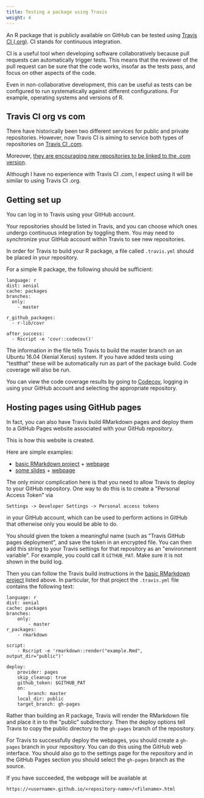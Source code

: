 ```yaml
---
title: Testing a package using Travis
weight: 4
---
```


An R package that is publicly available on GitHub can be tested using [Travis CI (.org)](https://travis-ci.org/). CI stands for continuous integration.

CI is a useful tool when developing software collaboratively because pull requests can automatically trigger tests. This means that the reviewer of the pull request can be sure that the code works, insofar as the tests pass, and focus on other aspects of the code.

Even in non-collaborative development, this can be useful as tests can be configured to run systematically against different configurations. For example, operating systems and versions of R.

## Travis CI org vs com

There have historically been two different services for public and private repositories. However, now Travis CI is aiming to service both types of repositories on [Travis CI .com](https://travis-ci.com/).

Moreover, [they are encouraging new repositories to be linked to the .com version](https://blog.travis-ci.com/2018-05-02-open-source-projects-on-travis-ci-com-with-github-apps).

Although I have no experience with Travis CI .com, I expect using it will be similar to using Travis CI .org.

## Getting set up

You can log in to Travis using your GitHub account.

Your repositories should be listed in Travis, and you can choose which ones undergo continuous integration by toggling them. You may need to synchronize your GitHub account within Travis to see new repositories.

In order for Travis to build your R package, a file called `.travis.yml` should be placed in your repository.

For a simple R package, the following should be sufficient:

```
language: r
dist: xenial
cache: packages
branches:
  only:
    - master

r_github_packages:
  - r-lib/covr

after_success:
  - Rscript -e 'covr::codecov()'
```

The information in the file tells Travis to build the master branch on an Ubuntu 16.04 (Xenial Xerus) system. If you have added tests using "testthat" these will be automatically run as part of the package build. Code coverage will also be run.

You can view the code coverage results by going to [Codecov](https://codecov.io), logging in using your GitHub account and selecting the appropriate repository.

## Hosting pages using GitHub pages

In fact, you can also have Travis build RMarkdown pages and deploy them to a GitHub Pages website associated with your GitHub repository.

This is how this website is created.

Here are simple examples:

- [basic RMarkdown project](https://github.com/awllee/rmarkdown-travis-demo) + [webpage](https://awllee.github.io/rmarkdown-travis-demo/example.html)
- [some slides](https://github.com/awllee/smc-tutorial) + [webpage](https://awllee.github.io/smc-tutorial/smc-tutorial.html)

The only minor complication here is that you need to allow Travis to deploy to your GitHub repository. One way to do this is to create a "Personal Access Token" via

`Settings -> Developer Settings -> Personal access tokens`

in your GitHub account, which can be used to perform actions in GitHub that otherwise only you would be able to do.

You should given the token a meaningful name (such as "Travis GitHub pages deployment", and save the token in an encrypted file. You can then add this string to your Travis settings for that repository as an "environment variable". For example, you could call it `GITHUB_PAT`. Make sure it is not shown in the build log.

Then you can follow the Travis build instructions in the [basic RMarkdown project](https://github.com/awllee/rmarkdown-travis-demo) listed above. In particular, for that project the `.travis.yml` file contains the following text:

```
language: r
dist: xenial
cache: packages
branches:
    only:
        - master
r_packages:
    - rmarkdown

script:
    - Rscript -e 'rmarkdown::render("example.Rmd", output_dir="public")'

deploy:
    provider: pages
    skip_cleanup: true
    github_token: $GITHUB_PAT
    on:
        branch: master
    local_dir: public
    target_branch: gh-pages
```

Rather than building an R package, Travis will render the RMarkdown file and place it in to the "public" subdirectory. Then the deploy options tell Travis to copy the public directory to the `gh-pages` branch of the repository.

For Travis to successfully deploy the webpages, you should create a `gh-pages` branch in your repository. You can do this using the GitHub web interface. You should also go to the settings page for the repository and in the GitHub Pages section you should select the `gh-pages` branch as the source.

If you have succeeded, the webpage will be available at

```
https://<username>.github.io/<repository-name>/<filename>.html
```
